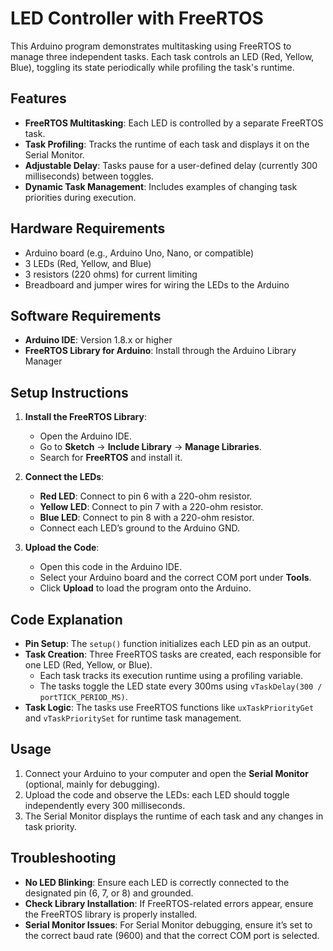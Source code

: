 # LED Controller with FreeRTOS

This Arduino program demonstrates multitasking using FreeRTOS to manage three independent tasks. Each task controls an LED (Red, Yellow, Blue), toggling its state periodically while profiling the task's runtime.

## Features
- **FreeRTOS Multitasking**: Each LED is controlled by a separate FreeRTOS task.
- **Task Profiling**: Tracks the runtime of each task and displays it on the Serial Monitor.
- **Adjustable Delay**: Tasks pause for a user-defined delay (currently 300 milliseconds) between toggles.
- **Dynamic Task Management**: Includes examples of changing task priorities during execution.

## Hardware Requirements
- Arduino board (e.g., Arduino Uno, Nano, or compatible)
- 3 LEDs (Red, Yellow, and Blue)
- 3 resistors (220 ohms) for current limiting
- Breadboard and jumper wires for wiring the LEDs to the Arduino

## Software Requirements
- **Arduino IDE**: Version 1.8.x or higher
- **FreeRTOS Library for Arduino**: Install through the Arduino Library Manager

## Setup Instructions
1. **Install the FreeRTOS Library**:
   - Open the Arduino IDE.
   - Go to **Sketch** -> **Include Library** -> **Manage Libraries**.
   - Search for **FreeRTOS** and install it.

2. **Connect the LEDs**:
   - **Red LED**: Connect to pin 6 with a 220-ohm resistor.
   - **Yellow LED**: Connect to pin 7 with a 220-ohm resistor.
   - **Blue LED**: Connect to pin 8 with a 220-ohm resistor.
   - Connect each LED’s ground to the Arduino GND.

3. **Upload the Code**:
   - Open this code in the Arduino IDE.
   - Select your Arduino board and the correct COM port under **Tools**.
   - Click **Upload** to load the program onto the Arduino.

## Code Explanation
- **Pin Setup**: The `setup()` function initializes each LED pin as an output.
- **Task Creation**: Three FreeRTOS tasks are created, each responsible for one LED (Red, Yellow, or Blue).
  - Each task tracks its execution runtime using a profiling variable.
  - The tasks toggle the LED state every 300ms using `vTaskDelay(300 / portTICK_PERIOD_MS)`.
- **Task Logic**: The tasks use FreeRTOS functions like `uxTaskPriorityGet` and `vTaskPrioritySet` for runtime task management.

## Usage
1. Connect your Arduino to your computer and open the **Serial Monitor** (optional, mainly for debugging).
2. Upload the code and observe the LEDs: each LED should toggle independently every 300 milliseconds.
3. The Serial Monitor displays the runtime of each task and any changes in task priority.

## Troubleshooting
- **No LED Blinking**: Ensure each LED is correctly connected to the designated pin (6, 7, or 8) and grounded.
- **Check Library Installation**: If FreeRTOS-related errors appear, ensure the FreeRTOS library is properly installed.
- **Serial Monitor Issues**: For Serial Monitor debugging, ensure it’s set to the correct baud rate (9600) and that the correct COM port is selected.
